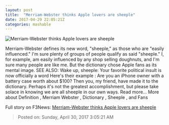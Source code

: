 ```yaml
---
layout: post
title:  "Merriam-Webster thinks Apple lovers are sheeple"
date: 2017-04-29 22:05:21Z
categories: mashable
---
```


![Merriam-Webster thinks Apple lovers are sheeple](http://i.amz.mshcdn.com/6E9jBY8kwLHjLnxmDQR9XnYHQJk=/1200x630/2017%2F04%2F29%2Fe0%2Fbeaf295e438c4c31a114d47fc15aeb91.19146.jpg)

Merriam-Webster defines its new word, "sheeple," as those who are "easily influenced." I'm sure plenty of groups of people qualify as said "sheeple." I, for example, am easily influenced by any shop selling doughnuts, and I'm sure many people are like me. But the dictionary chose Apple fans as its mental image. SEE ALSO: Wake up, sheeple: Your favorite political insult is now officially a word Here's their example : Are you an iPhone owner with a battery case worth about $100? Then you, my friend, have made it to the dictionary. Perhaps it's not the greatest accomplishment, but please take solace in knowing we are all sheeple in our own ways. Read more... More about Definition , Merriam Webster , Dictionary , Sheeple , and Fans


Full story on F3News: [Merriam-Webster thinks Apple lovers are sheeple](http://www.f3nws.com/n/WJcfuC)

> Posted on: Sunday, April 30, 2017 3:05:21 AM

